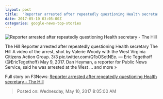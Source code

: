 ```yaml
---
layout: post
title:  "Reporter arrested after repeatedly questioning Health secretary - The Hill"
date: 2017-05-10 03:05:00Z
categories: google-news-top-stories
---
```


![Reporter arrested after repeatedly questioning Health secretary - The Hill](http://thehill.com/sites/default/files/pricetom_mulavneymick_031317getty_lead.jpg)

The Hill Reporter arrested after repeatedly questioning Health secretary The Hill A video of the arrest, shot by Valerie Woody with the West Virginia Citizens Action Group. 3/3 pic.twitter.com/Q1bOSotNEe. — Eric Tegethoff (@EricTegethoff) May 9, 2017. Dan Heyman, a reporter for Public News Service, said he was arrested at the West ... and more »


Full story on F3News: [Reporter arrested after repeatedly questioning Health secretary - The Hill](http://www.f3nws.com/n/drpqdF)

> Posted on: Wednesday, May 10, 2017 8:05:00 AM
